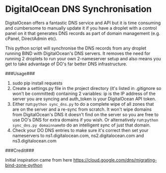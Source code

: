 # DigitalOcean DNS Synchronisation
DigitalOcean offers a fantastic DNS service and API but it is time consuming and cumbersome to manually update it if you 
have a droplet with a control panel on it that generates DNS records as part of domain management (e.g. cPanel, 
DirectAdmin etc).

This python script will synchronise the DNS records from any droplet running BIND with DigitalOcean's 
DNS servers. It removes the need for running 2 droplets to run your own 2-nameserver setup and also means you get to 
take advantage of DO's far better DNS infrastructure.

###Usage###

1. sudo pip install requests
2. Create a settings.py file in the project directory (it's listed in .gitignore so won't be committed) containing 
2 variables: ip is the IP address of the server you are syncing and auth_token is your DigitalOcean API token.
3. Either run:```python sync_dns.py``` to do a complete wipe of all zones that are on the server and a re-sync from 
scratch. It won't wipe domains from DigitalOcean's DNS it doesn't find on the server so you are free to use DO's DNS 
for extra domains if you wish. Or alternatively run:```python sync_dns.py domainname```to do an intelligent sync of 
just that domain.
4. Check your DO DNS entries to make sure it's correct then set your nameservers to ns1.digitalocean.com, 
ns2.digitalocean.com and ns3.digitalocean.com

###Credit###

Initial inspiration came from here https://cloud.google.com/dns/migrating-bind-zone-python
